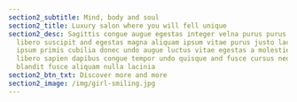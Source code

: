 ```yaml
---
section2_subtitle: Mind, body and soul
section2_title: Luxury salon where you will fell unique
section2_desc: Sagittis congue augue egestas integer velna purus purus magna
  libero suscipit and egestas magna aliquam ipsum vitae purus justo lacus ligula
  ipsum primis cubilia donec undo augue luctus vitae egestas a molestie donec
  libero sapien dapibus congue tempor undo quisque and fusce cursus neque
  blandit fusce aliquam nulla lacinia
section2_btn_txt: Discover more and more
section2_image: /img/girl-smiling.jpg
---
```

